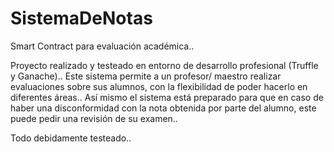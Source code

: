 # SistemaDeNotas
Smart Contract para evaluación académica..

Proyecto realizado y testeado en entorno de desarrollo profesional (Truffle y Ganache)..
Este sistema permite  a un profesor/ maestro realizar evaluaciones sobre sus alumnos, con la flexibilidad de 
poder hacerlo en diferentes áreas.. Así mismo el sistema está preparado para que en caso de haber una disconformidad
con la nota obtenida por parte del alumno, este puede pedir una revisión de su examen..

Todo debidamente testeado.. 
